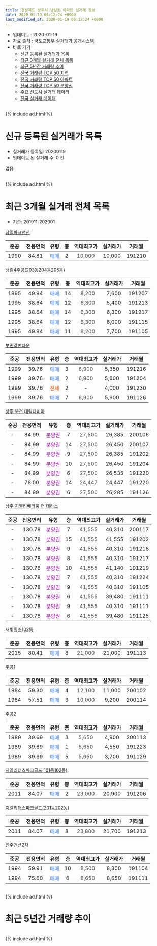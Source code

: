 ```yaml
---
title: 경상북도 상주시 냉림동 아파트 실거래 정보
date: 2020-01-19 06:12:24 +0900
last_modified_at: 2020-01-19 06:12:24 +0900
---
```


* 업데이트 : 2020-01-19
* 자료 출처 : [국토교통부 실거래가 공개시스템](http://rt.molit.go.kr)
* 바로 가기
    * [신규 등록된 실거래가 목록](#신규-등록된-실거래가-목록)
    * [최근 3개월 실거래 전체 목록](#최근-3개월-실거래-전체-목록)
    * [최근 5년간 거래량 추이](#최근-5년간-거래량-추이)
    * [전국 거래량 TOP 50 지역](https://apt-info.github.io/apt-trade-info/최근-3개월-전국에서-가장-거래가-많이-발생한-지역)
    * [전국 거래량 TOP 50 아파트](https://apt-info.github.io/apt-trade-info/최근-3개월-전국에서-가장-거래가-많이-발생한-아파트)
    * [전국 거래량 TOP 50 분양권](https://apt-info.github.io/apt-trade-info/최근-3개월-전국에서-가장-거래가-많이-발생한-분양권)
    * [주요 신도시 실거래 데이터](https://apt-info.github.io/apt-trade-info/주요-신도시)
    * [전국 실거래 데이터](https://apt-info.github.io/apt-trade-info/전국)
<br>
{% include ad.html %}
<br>

# 신규 등록된 실거래가 목록
* 실거래가 등록일: 20200119
* 업데이트 된 실거래 수: 0 건

없음

<br>
{% include ad.html %}
<br>

# 최근 3개월 실거래 전체 목록
* 기준: 201911-202001


[남일파크맨션](https://search.naver.com/search.naver?query=%EA%B2%BD%EC%83%81%EB%B6%81%EB%8F%84+%EC%83%81%EC%A3%BC%EC%8B%9C+%EB%83%89%EB%A6%BC%EB%8F%99+%EB%82%A8%EC%9D%BC%ED%8C%8C%ED%81%AC%EB%A7%A8%EC%85%98)

|준공|전용면적|유형|층|역대최고가|실거래가|거래월|
|:---:|:---:|:---:|:---:|:---:|:---:|:---:|
|1990|84.81|<span style="color:#4285f3">매매</span>|2|<span style="color:#444444">10,000</span>|10,000|191210|

[냉림4주공(203동204동205동)](https://search.naver.com/search.naver?query=%EA%B2%BD%EC%83%81%EB%B6%81%EB%8F%84+%EC%83%81%EC%A3%BC%EC%8B%9C+%EB%83%89%EB%A6%BC%EB%8F%99+%EB%83%89%EB%A6%BC4%EC%A3%BC%EA%B3%B5%28203%EB%8F%99204%EB%8F%99205%EB%8F%99%29)

|준공|전용면적|유형|층|역대최고가|실거래가|거래월|
|:---:|:---:|:---:|:---:|:---:|:---:|:---:|
|1995|49.94|<span style="color:#4285f3">매매</span>|14|<span style="color:#444444">8,200</span>|7,600|191207|
|1995|38.64|<span style="color:#4285f3">매매</span>|12|<span style="color:#444444">6,300</span>|5,400|191213|
|1995|38.64|<span style="color:#4285f3">매매</span>|14|<span style="color:#444444">6,300</span>|6,300|191217|
|1995|38.64|<span style="color:#4285f3">매매</span>|12|<span style="color:#444444">6,300</span>|6,000|191115|
|1995|49.94|<span style="color:#4285f3">매매</span>|11|<span style="color:#444444">8,200</span>|7,700|191105|

[부민강변타운](https://search.naver.com/search.naver?query=%EA%B2%BD%EC%83%81%EB%B6%81%EB%8F%84+%EC%83%81%EC%A3%BC%EC%8B%9C+%EB%83%89%EB%A6%BC%EB%8F%99+%EB%B6%80%EB%AF%BC%EA%B0%95%EB%B3%80%ED%83%80%EC%9A%B4)

|준공|전용면적|유형|층|역대최고가|실거래가|거래월|
|:---:|:---:|:---:|:---:|:---:|:---:|:---:|
|1999|39.76|<span style="color:#4285f3">매매</span>|3|<span style="color:#444444">6,900</span>|5,350|191216|
|1999|39.76|<span style="color:#4285f3">매매</span>|2|<span style="color:#444444">6,900</span>|5,600|191204|
|1999|39.76|<span style="color:#ff5a00">전세</span>|2|<span style="color:#444444">-</span>|4,000|191230|
|1999|39.76|<span style="color:#4285f3">매매</span>|7|<span style="color:#444444">6,900</span>|5,900|191126|

[상주 북천 대림다미아](https://search.naver.com/search.naver?query=%EA%B2%BD%EC%83%81%EB%B6%81%EB%8F%84+%EC%83%81%EC%A3%BC%EC%8B%9C+%EB%83%89%EB%A6%BC%EB%8F%99+%EC%83%81%EC%A3%BC+%EB%B6%81%EC%B2%9C+%EB%8C%80%EB%A6%BC%EB%8B%A4%EB%AF%B8%EC%95%84)

|준공|전용면적|유형|층|역대최고가|실거래가|거래월|
|:---:|:---:|:---:|:---:|:---:|:---:|:---:|
|-|84.99|<span style="color:#9C11A5">분양권</span>|7|<span style="color:#444444">27,500</span>|26,385|200106|
|-|84.99|<span style="color:#9C11A5">분양권</span>|14|<span style="color:#444444">27,500</span>|26,450|200107|
|-|84.99|<span style="color:#9C11A5">분양권</span>|9|<span style="color:#444444">27,500</span>|26,385|191202|
|-|84.99|<span style="color:#9C11A5">분양권</span>|10|<span style="color:#444444">27,500</span>|26,450|191204|
|-|84.99|<span style="color:#9C11A5">분양권</span>|6|<span style="color:#444444">27,500</span>|26,535|191220|
|-|78.00|<span style="color:#9C11A5">분양권</span>|14|<span style="color:#444444">24,447</span>|24,447|191220|
|-|84.99|<span style="color:#9C11A5">분양권</span>|6|<span style="color:#444444">27,500</span>|26,285|191126|

[상주 지엘리베라움 더 테라스](https://search.naver.com/search.naver?query=%EA%B2%BD%EC%83%81%EB%B6%81%EB%8F%84+%EC%83%81%EC%A3%BC%EC%8B%9C+%EB%83%89%EB%A6%BC%EB%8F%99+%EC%83%81%EC%A3%BC+%EC%A7%80%EC%97%98%EB%A6%AC%EB%B2%A0%EB%9D%BC%EC%9B%80+%EB%8D%94+%ED%85%8C%EB%9D%BC%EC%8A%A4)

|준공|전용면적|유형|층|역대최고가|실거래가|거래월|
|:---:|:---:|:---:|:---:|:---:|:---:|:---:|
|-|130.78|<span style="color:#9C11A5">분양권</span>|7|<span style="color:#444444">41,555</span>|40,310|200117|
|-|130.78|<span style="color:#9C11A5">분양권</span>|15|<span style="color:#444444">41,555</span>|41,555|191202|
|-|130.78|<span style="color:#9C11A5">분양권</span>|9|<span style="color:#444444">41,555</span>|40,310|191218|
|-|130.78|<span style="color:#9C11A5">분양권</span>|8|<span style="color:#444444">41,555</span>|40,310|191217|
|-|130.78|<span style="color:#9C11A5">분양권</span>|10|<span style="color:#444444">41,555</span>|41,140|191219|
|-|130.78|<span style="color:#9C11A5">분양권</span>|7|<span style="color:#444444">41,555</span>|40,310|191224|
|-|130.78|<span style="color:#9C11A5">분양권</span>|9|<span style="color:#444444">41,555</span>|40,310|191105|
|-|130.78|<span style="color:#9C11A5">분양권</span>|6|<span style="color:#444444">41,555</span>|39,480|191111|
|-|130.78|<span style="color:#9C11A5">분양권</span>|9|<span style="color:#444444">41,555</span>|40,310|191111|
|-|130.78|<span style="color:#9C11A5">분양권</span>|6|<span style="color:#444444">41,555</span>|39,480|191125|

[새빛힐즈102동](https://search.naver.com/search.naver?query=%EA%B2%BD%EC%83%81%EB%B6%81%EB%8F%84+%EC%83%81%EC%A3%BC%EC%8B%9C+%EB%83%89%EB%A6%BC%EB%8F%99+%EC%83%88%EB%B9%9B%ED%9E%90%EC%A6%88102%EB%8F%99)

|준공|전용면적|유형|층|역대최고가|실거래가|거래월|
|:---:|:---:|:---:|:---:|:---:|:---:|:---:|
|2015|80.41|<span style="color:#4285f3">매매</span>|8|<span style="color:#444444">21,000</span>|21,000|191113|

[주공1](https://search.naver.com/search.naver?query=%EA%B2%BD%EC%83%81%EB%B6%81%EB%8F%84+%EC%83%81%EC%A3%BC%EC%8B%9C+%EB%83%89%EB%A6%BC%EB%8F%99+%EC%A3%BC%EA%B3%B51)

|준공|전용면적|유형|층|역대최고가|실거래가|거래월|
|:---:|:---:|:---:|:---:|:---:|:---:|:---:|
|1984|59.30|<span style="color:#4285f3">매매</span>|4|<span style="color:#444444">12,100</span>|11,000|200102|
|1984|57.51|<span style="color:#4285f3">매매</span>|3|<span style="color:#444444">10,000</span>|9,200|200114|

[주공2](https://search.naver.com/search.naver?query=%EA%B2%BD%EC%83%81%EB%B6%81%EB%8F%84+%EC%83%81%EC%A3%BC%EC%8B%9C+%EB%83%89%EB%A6%BC%EB%8F%99+%EC%A3%BC%EA%B3%B52)

|준공|전용면적|유형|층|역대최고가|실거래가|거래월|
|:---:|:---:|:---:|:---:|:---:|:---:|:---:|
|1989|39.69|<span style="color:#4285f3">매매</span>|3|<span style="color:#444444">5,650</span>|4,900|200113|
|1989|39.69|<span style="color:#4285f3">매매</span>|1|<span style="color:#444444">5,650</span>|4,550|191223|
|1989|39.69|<span style="color:#4285f3">매매</span>|5|<span style="color:#444444">5,650</span>|3,700|191129|

[지엘리더스파크골드(101동102동)](https://search.naver.com/search.naver?query=%EA%B2%BD%EC%83%81%EB%B6%81%EB%8F%84+%EC%83%81%EC%A3%BC%EC%8B%9C+%EB%83%89%EB%A6%BC%EB%8F%99+%EC%A7%80%EC%97%98%EB%A6%AC%EB%8D%94%EC%8A%A4%ED%8C%8C%ED%81%AC%EA%B3%A8%EB%93%9C%28101%EB%8F%99102%EB%8F%99%29)

|준공|전용면적|유형|층|역대최고가|실거래가|거래월|
|:---:|:---:|:---:|:---:|:---:|:---:|:---:|
|2011|84.07|<span style="color:#4285f3">매매</span>|2|<span style="color:#444444">23,000</span>|20,900|191206|

[지엘리더스파크골드(201동202동)](https://search.naver.com/search.naver?query=%EA%B2%BD%EC%83%81%EB%B6%81%EB%8F%84+%EC%83%81%EC%A3%BC%EC%8B%9C+%EB%83%89%EB%A6%BC%EB%8F%99+%EC%A7%80%EC%97%98%EB%A6%AC%EB%8D%94%EC%8A%A4%ED%8C%8C%ED%81%AC%EA%B3%A8%EB%93%9C%28201%EB%8F%99202%EB%8F%99%29)

|준공|전용면적|유형|층|역대최고가|실거래가|거래월|
|:---:|:---:|:---:|:---:|:---:|:---:|:---:|
|2011|84.07|<span style="color:#4285f3">매매</span>|8|<span style="color:#444444">23,800</span>|21,700|191213|

[진주맨션2차](https://search.naver.com/search.naver?query=%EA%B2%BD%EC%83%81%EB%B6%81%EB%8F%84+%EC%83%81%EC%A3%BC%EC%8B%9C+%EB%83%89%EB%A6%BC%EB%8F%99+%EC%A7%84%EC%A3%BC%EB%A7%A8%EC%85%982%EC%B0%A8)

|준공|전용면적|유형|층|역대최고가|실거래가|거래월|
|:---:|:---:|:---:|:---:|:---:|:---:|:---:|
|1994|59.91|<span style="color:#4285f3">매매</span>|10|<span style="color:#444444">8,500</span>|8,300|191104|
|1994|75.60|<span style="color:#4285f3">매매</span>|6|<span style="color:#444444">8,650</span>|8,650|191111|


<br>
{% include ad.html %}
<br>

# 최근 5년간 거래량 추이


<div style="width:100%;">
    <canvas id="deal_progress" height="200"></canvas>
</div>

<script>
new Chart(document.getElementById("deal_progress"), {
    type: 'line',
    data: {
        labels: ['201501','201502','201503','201504','201505','201506','201507','201508','201509','201510','201511','201512','201601','201602','201603','201604','201605','201606','201607','201608','201609','201610','201611','201612','201701','201702','201703','201704','201705','201706','201707','201708','201709','201710','201711','201712','201801','201802','201803','201804','201805','201806','201807','201808','201809','201810','201811','201812','201901','201902','201903','201904','201905','201906','201907','201908','201909','201910','201911','201912','202001'],
        datasets: [{
            label: '매매',
            pointRadius: 1,
            data: [23, 10, 12, 9, 4, 5, 17, 15, 12, 12, 9, 10, 12, 10, 17, 9, 9, 5, 14, 5, 7, 6, 8, 5, 8, 12, 6, 4, 13, 12, 5, 8, 10, 34, 12, 11, 21, 27, 64, 10, 8, 9, 5, 4, 6, 10, 11, 7, 6, 8, 8, 9, 12, 11, 17, 10, 14, 15, 12, 18, 6],
            borderColor: "rgba(255, 201, 14, 1)",
            backgroundColor: "rgba(255, 201, 14, 0.5)",
            fill: false,
            lineTension: 0
        },{
            label: '전월세',
            pointRadius: 1,
            data: [2, 2, 4, 3, 3, 1, 1, 4, 3, 3, 3, 1, 6, 7, 2, 1, 6, 1, 4, 5, 3, 8, 2, 0, 2, 3, 3, 0, 3, 2, 1, 2, 4, 2, 4, 1, 1, 5, 2, 2, 3, 0, 2, 0, 1, 2, 1, 4, 2, 0, 0, 0, 2, 2, 0, 2, 1, 2, 0, 1, 0],
            borderColor: "rgba(0, 141, 185, 1)",
            backgroundColor: "rgba(0, 141, 185, 0.5)",
            fill: false,
            lineTension: 0
        }
        ]
    },
    options: {
        responsive: true,
        title: {
            display: false
        },
        tooltips: {
            mode: 'index',
            intersect: false
        },
        hover: {
            mode: 'nearest',
            intersect: true
        },
        scales: {
            xAxes: [{
                display: true,
                scaleLabel: {
                    display: true,
                    labelString: '년/월'
                }
            }],
            yAxes: [{
                display: true,
                ticks: {
                    suggestedMin: 0,
                },
                scaleLabel: {
                    display: true,
                    labelString: '실거래 수'
                }
            }]
        }
    }
});

</script>


<br>
{% include ad.html %}
<br>

